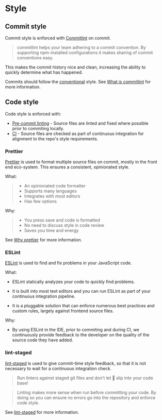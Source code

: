 # Style

## Commit style

Commit style is enforced with [Commitlint](https://commitlint.js.org) on commit.

> commitlint helps your team adhering to a commit convention. By supporting npm-installed configurations it makes sharing of commit conventions easy.

This makes the commit history nice and clean, increasing the ability to quickly determine what has happened.

Commits should follow the [conventional](https://www.conventionalcommits.org/en/v1.0.0/) style. See [What is commitlint](https://github.com/conventional-changelog/commitlint/#what-is-commitlint) for more information.

## Code style

Code style is enforced with:

- [Pre-commit linting](https://github.com/okonet/lint-staged) - Source files are linted and fixed where possible prior to commiting locally.
- [CI](https://github.com/jackvincentnz/lab/blob/master/.github/workflows/main.yml) - Source files are checked as part of continuous integration for alignment to the repo's style requirements.

### Prettier

[Prettier](https://prettier.io/) is used to format multiple source files on commit, mostly in the front end eco-system. This ensures a consistent, opinionated style.

What:

> - An opinionated code formatter
> - Supports many languages
> - Integrates with most editors
> - Has few options

Why:

> - You press save and code is formatted
> - No need to discuss style in code review
> - Saves you time and energy

See [Why prettier](https://prettier.io/docs/en/why-prettier.html) for more information.

### ESLint

[ESLint](https://eslint.org/) is used to find and fix problems in your JavaScript code.

What:

- ESLint statically analyzes your code to quickly find problems.

- It is built into most text editors and you can run ESLint as part of your continuous integration pipeline.

- It is a pluggable solution that can enforce numerous best practices and custom rules, largely against frontend source files.

Why:

- By using ESLint in the IDE, prior to commiting and during CI, we continuously provide feedback to the developer on the quality of the source code they have added.

### lint-staged

[lint-staged](https://github.com/okonet/lint-staged) is used to give commit-time style feedback, so that it is not necessary to wait for a continuous integration check.

> Run linters against staged git files and don't let 💩 slip into your code base!

> Linting makes more sense when run before committing your code. By doing so you can ensure no errors go into the repository and enforce code style.

See [lint-staged](https://github.com/okonet/lint-staged/blob/master/README.md) for more information.
